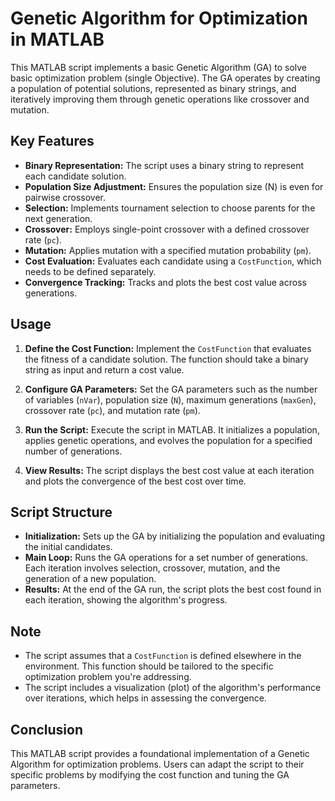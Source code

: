 # Genetic Algorithm for Optimization in MATLAB

This MATLAB script implements a basic Genetic Algorithm (GA) to solve basic optimization problem (single Objective). The GA operates by creating a population of potential solutions, represented as binary strings, and iteratively improving them through genetic operations like crossover and mutation.

## Key Features

- **Binary Representation:** The script uses a binary string to represent each candidate solution.
- **Population Size Adjustment:** Ensures the population size (N) is even for pairwise crossover.
- **Selection:** Implements tournament selection to choose parents for the next generation.
- **Crossover:** Employs single-point crossover with a defined crossover rate (`pc`).
- **Mutation:** Applies mutation with a specified mutation probability (`pm`).
- **Cost Evaluation:** Evaluates each candidate using a `CostFunction`, which needs to be defined separately.
- **Convergence Tracking:** Tracks and plots the best cost value across generations.

## Usage

1. **Define the Cost Function:** Implement the `CostFunction` that evaluates the fitness of a candidate solution. The function should take a binary string as input and return a cost value.

2. **Configure GA Parameters:** Set the GA parameters such as the number of variables (`nVar`), population size (`N`), maximum generations (`maxGen`), crossover rate (`pc`), and mutation rate (`pm`).

3. **Run the Script:** Execute the script in MATLAB. It initializes a population, applies genetic operations, and evolves the population for a specified number of generations.

4. **View Results:** The script displays the best cost value at each iteration and plots the convergence of the best cost over time.

## Script Structure

- **Initialization:** Sets up the GA by initializing the population and evaluating the initial candidates.
- **Main Loop:** Runs the GA operations for a set number of generations. Each iteration involves selection, crossover, mutation, and the generation of a new population.
- **Results:** At the end of the GA run, the script plots the best cost found in each iteration, showing the algorithm's progress.

## Note

- The script assumes that a `CostFunction` is defined elsewhere in the environment. This function should be tailored to the specific optimization problem you're addressing.
- The script includes a visualization (plot) of the algorithm's performance over iterations, which helps in assessing the convergence.

## Conclusion

This MATLAB script provides a foundational implementation of a Genetic Algorithm for optimization problems. Users can adapt the script to their specific problems by modifying the cost function and tuning the GA parameters.
